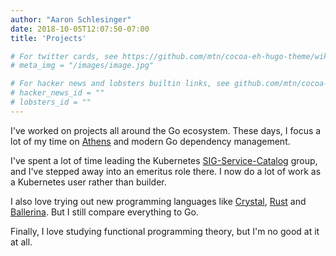 ```yaml
---
author: "Aaron Schlesinger"
date: 2018-10-05T12:07:50-07:00
title: 'Projects'

# For twitter cards, see https://github.com/mtn/cocoa-eh-hugo-theme/wiki/Twitter-cards
# meta_img = "/images/image.jpg"

# For hacker news and lobsters builtin links, see github.com/mtn/cocoa-eh-hugo-theme/wiki/Social-Links
# hacker_news_id = ""
# lobsters_id = ""
---
```


I've worked on projects all around the Go ecosystem. These days, I focus a lot of my time on [Athens](https://docs.gomods.io) and modern Go dependency management.

I've spent a lot of time leading the Kubernetes [SIG-Service-Catalog](https://github.com/kubernetes-incubator/service-catalog) group, and I've stepped away into an emeritus role there. I now do a lot of work as a Kubernetes user rather than builder.

I also love trying out new programming languages like [Crystal](https://crystal-lang.org/), [Rust](https://www.rust-lang.org/en-US/) and [Ballerina](https://ballerina.io/). But I still compare everything to Go.

Finally, I love studying functional programming theory, but I'm no good at it at all.
